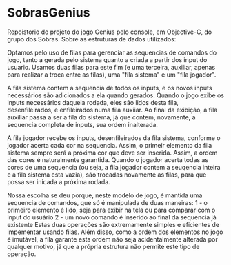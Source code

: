 # SobrasGenius
Repoistorio do projeto do jogo Genius pelo console, em Objective-C, do grupo dos Sobras.
Sobre as estruturas de dados utilizados:

Optamos pelo uso de filas para gerenciar as sequencias de comandos do jogo, tanto a gerada pelo sistema quanto a criada a partir dos input do usuario. Usamos duas filas para este fim (e uma terceira, auxiliar, apenas para realizar a troca entre as filas), uma "fila sistema" e um "fila jogador". 

A fila sistema contem a sequencia de todos os inputs, e os novos inputs necessários são adicionados a ela quando gerados. Quando o jogo exibe os inputs necessários daquela rodada, eles são lidos desta fila, desenfileirados, e enfileirados numa fila auxiiar. Ao final da exibição, a fila auxiliar passa a ser a fila do sistema, já que contem, novamente, a sequencia completa de inputs, sua ordem inalterada.

A fila jogador recebe os inputs, desenfileirados da fila sistema, conforme o jogador acerta cada cor na sequencia. Assim, o primeir elemento da fila sistema sempre será a próxima cor que deve ser inserida. Assim, a ordem das cores é naturalmente garantida. Quando o jogador acerta todas as cores de uma sequencia (ou seja, a fila jogador contem a seuqencia inteira e a fila sistema esta vazia), são trocadas novamente as filas, para que possa ser inicada a próxima rodada.

Nossa escolha se deu porque, neste modelo de jogo, é mantida uma sequencia de comandos, que só é manipulada de duas maneiras: 
1 - o primeiro elemento é lido, seja para exibir na tela ou para comparar com o input do usuário
2 - um novo comando é inserido ao final da sequencia já existente
Estas duas operações são extremamente simples e eficientes de impementar usando filas. Além disso, como a ordem dos elementos no jogo é imutável, a fila garante esta ordem não seja acidentalmente alterada por qualquer motivo, já que a própria estrutura não permite este tipo de operação.


